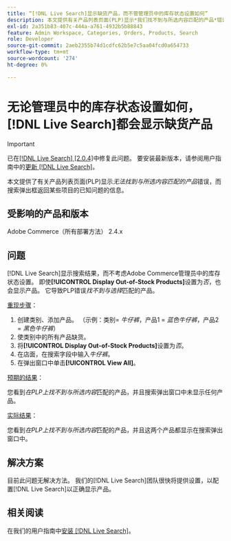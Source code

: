 ```yaml
---
title: “[!DNL Live Search]显示缺货产品，而不管管理员中的库存状态设置如何”
description: 本文提供有关产品列表页面(PLP)显示*我们找不到与所选内容匹配的产品*错误，而搜索弹出窗口返回某些项目的已知问题的信息。
exl-id: 2a351b83-407c-444a-a761-4932b5b88843
feature: Admin Workspace, Categories, Orders, Products, Search
role: Developer
source-git-commit: 2aeb2355b74d1cdfc62b5e7c5aa04fcd0a654733
workflow-type: tm+mt
source-wordcount: '274'
ht-degree: 0%

---
```


# 无论管理员中的库存状态设置如何，[!DNL Live Search]都会显示缺货产品

>[!IMPORTANT]
>
>已在[[!DNL Live Search] [2.0.4]](https://experienceleague.adobe.com/docs/commerce-merchant-services/live-search/release-notes.html)中修复此问题。 要安装最新版本，请参阅用户指南中的[更新 [!DNL Live Search]](https://experienceleague.adobe.com/docs/commerce-merchant-services/live-search/onboard/install.html#update)。

本文提供了有关产品列表页面(PLP)显示&#x200B;*无法找到与所选内容匹配的产品*&#x200B;错误，而搜索弹出框返回某些项目的已知问题的信息。

## 受影响的产品和版本

Adobe Commerce（所有部署方法） 2.4.x

## 问题

[!DNL Live Search]显示搜索结果，而不考虑Adobe Commerce管理员中的库存状态设置。 即使&#x200B;**[!UICONTROL Display Out-of-Stock Products]**&#x200B;设置为&#x200B;*否*，也会显示产品。 它导致PLP错误&#x200B;*找不到与选择*&#x200B;匹配的产品。

<u>重现步骤</u>：

1. 创建类别、添加产品。 （示例：类别= _牛仔裤_，产品1 = _蓝色牛仔裤_，产品2 = _黑色牛仔裤_）
1. 使类别中的所有产品缺货。
1. 将&#x200B;**[!UICONTROL Display Out-of-Stock Products]**&#x200B;设置为&#x200B;*否*。
1. 在店面，在搜索字段中输入&#x200B;*牛仔裤*。
1. 在弹出窗口中单击&#x200B;**[!UICONTROL View All]**。

<u>预期的结果</u>：

您看到&#x200B;*在PLP上找不到与所选内容*&#x200B;匹配的产品，并且搜索弹出窗口中未显示任何产品。

<u>实际结果</u>：

您看到&#x200B;*在PLP上找不到与所选内容*&#x200B;匹配的产品，并且这两个产品都显示在搜索弹出窗口中。

## 解决方案

目前此问题无解决方法。 我们的[!DNL Live Search]团队很快将提供设置，以配置[!DNL Live Search]以正确显示产品。

## 相关阅读

在我们的用户指南中[安装 [!DNL Live Search]](https://experienceleague.adobe.com/en/docs/commerce-merchant-services/live-search/install)。
